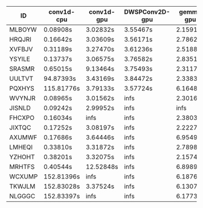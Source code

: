 |ID|conv1d-cpu|conv1d-gpu|DWSPConv2D-gpu|gemm-gpu|avg|
|-|-|-|-|-|-|
|MLBOYW|0.08908s|3.02832s|3.55467s|2.15913s|2.20780s|
|HRQJRI|0.16642s|3.03609s|3.56171s|2.78624s|2.38761s|
|XVFBJV|0.31189s|3.27470s|3.61236s|2.51886s|2.42945s|
|YSYILE|0.13737s|3.06575s|3.76582s|2.83518s|2.45103s|
|SRASMR|0.65015s|9.13464s|3.75493s|2.31174s|3.96287s|
|UULTVT|94.87393s|3.43169s|3.84472s|2.33833s|26.12217s|
|PQXHYS|115.81776s|3.79133s|3.57724s|6.16489s|32.33780s|
|WVYNJR|0.08965s|3.01562s|infs|2.30166s|infs|
|JISNLD|0.09242s|2.99952s|infs|infs|infs|
|FHCXPO|0.16034s|infs|infs|2.38036s|infs|
|JIXTQC|0.17252s|3.08197s|infs|2.22278s|infs|
|AXUMWF|0.17686s|3.64446s|infs|6.95490s|infs|
|LMHEQI|0.33810s|3.31872s|infs|2.78983s|infs|
|YZHOHT|0.38201s|3.32075s|infs|2.15740s|infs|
|MRHTFS|0.40544s|12.52848s|infs|6.89892s|infs|
|WCXUMP|152.81396s|infs|infs|6.18762s|infs|
|TKWJLM|152.83028s|3.37524s|infs|6.13075s|infs|
|NLGGGC|152.83397s|infs|infs|6.17736s|infs|
